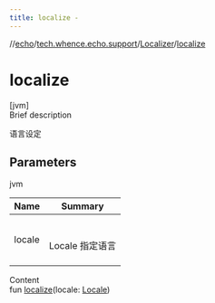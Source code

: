 ```yaml
---
title: localize -
---
```

//[echo](../../index.md)/[tech.whence.echo.support](../index.md)/[Localizer](index.md)/[localize](localize.md)



# localize  
[jvm]  
Brief description  


语言设定



## Parameters  
  
jvm  
  
|  Name|  Summary| 
|---|---|
| locale| <br><br>Locale 指定语言<br><br>
  
  
Content  
fun [localize](localize.md)(locale: [Locale](https://docs.oracle.com/javase/8/docs/api/java/util/Locale.html))  



